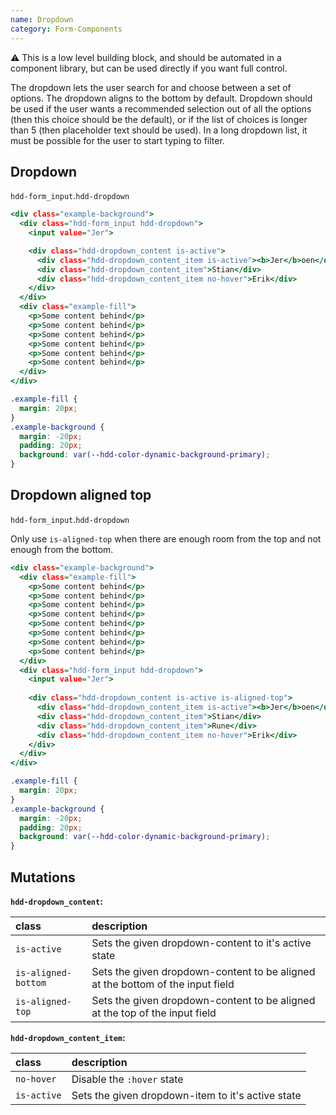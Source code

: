 ```yaml
---
name: Dropdown
category: Form-Components
---
```


⚠️ This is a low level building block, and should be automated in a component library, but can be used directly if you want full control.

The dropdown lets the user search for and choose between a set of options. The dropdown aligns to the bottom by default.
Dropdown should be used if the user wants a recommended selection out of all the options (then this choice should be the default), or if the list of choices is longer than 5 (then placeholder text should be used). In a long dropdown list, it must be possible for the user to start typing to filter.

## Dropdown
`hdd-form_input`.`hdd-dropdown`

```dropdown.html
<div class="example-background">
  <div class="hdd-form_input hdd-dropdown">
    <input value="Jer">

    <div class="hdd-dropdown_content is-active">
      <div class="hdd-dropdown_content_item is-active"><b>Jer</b>oen</div>
      <div class="hdd-dropdown_content_item">Stian</div>
      <div class="hdd-dropdown_content_item no-hover">Erik</div>
    </div>
  </div>
  <div class="example-fill">
    <p>Some content behind</p>
    <p>Some content behind</p>
    <p>Some content behind</p>
    <p>Some content behind</p>
    <p>Some content behind</p>
    <p>Some content behind</p>
  </div>
</div>
```
```dropdown.css  hidden
.example-fill {
  margin: 20px;
}
.example-background {
  margin: -20px;
  padding: 20px;
  background: var(--hdd-color-dynamic-background-primary);
}
```

## Dropdown aligned top
`hdd-form_input`.`hdd-dropdown`

Only use `is-aligned-top` when there are enough room from the top and not enough from the bottom.
 
```dropdown-top.html
<div class="example-background">
  <div class="example-fill">
    <p>Some content behind</p>
    <p>Some content behind</p>
    <p>Some content behind</p>
    <p>Some content behind</p>
    <p>Some content behind</p>
    <p>Some content behind</p>
    <p>Some content behind</p>
    <p>Some content behind</p>
  </div>
  <div class="hdd-form_input hdd-dropdown">
    <input value="Jer">
  
    <div class="hdd-dropdown_content is-active is-aligned-top">
      <div class="hdd-dropdown_content_item is-active"><b>Jer</b>oen</div>
      <div class="hdd-dropdown_content_item">Stian</div>
      <div class="hdd-dropdown_content_item">Rune</div>
      <div class="hdd-dropdown_content_item no-hover">Erik</div>
    </div>
  </div>
</div>
```
```dropdown-top.css  hidden
.example-fill {
  margin: 20px;
}
.example-background {
  margin: -20px;
  padding: 20px;
  background: var(--hdd-color-dynamic-background-primary);
}
```



## Mutations
**`hdd-dropdown_content`:**

| class | description|
| :--- | :--- |
| `is-active` | Sets the given dropdown-content to it's active state |
| `is-aligned-bottom` | Sets the given dropdown-content to be aligned at the bottom of the input field |
| `is-aligned-top` | Sets the given dropdown-content to be aligned at the top of the input field |

**`hdd-dropdown_content_item`:**

| class | description|
| :--- | :--- |
| `no-hover` | Disable the `:hover` state |
| `is-active` | Sets the given dropdown-item to it's active state |

